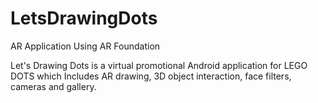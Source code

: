 # LetsDrawingDots
AR Application Using AR Foundation

Let's Drawing Dots is a virtual promotional Android application for LEGO DOTS which Includes AR drawing, 3D object interaction, face filters, cameras and gallery.
